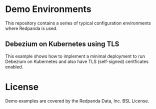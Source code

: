 # Demo Environments
This repository contains a series of typical configuration environments where Redpanda is used.

## Debezium on Kubernetes using TLS
This example shows how to implement a minimal deployment to run Debezium on Kubernetes and also have TLS (self-signed) ceritficates enabled.

# License
Demo examples are covered by the Redpanda Data, Inc. BSL License.
